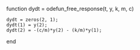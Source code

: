 function dydt = odefun_free_response(t, y, k, m, c)
  
    dydt = zeros(2, 1);
    dydt(1) = y(2);
    dydt(2) = -(c/m)*y(2) - (k/m)*y(1);
      
end
